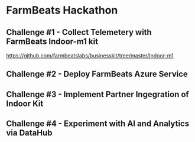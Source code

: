 # FarmBeats Hackathon

## Challenge #1 - Collect Telemetery with FarmBeats Indoor-m1 kit

https://github.com/farmbeatslabs/businesskit/tree/master/Indoor-m1

## Challenge #2 - Deploy FarmBeats Azure Service

## Challenge #3 - Implement Partner Ingegration of Indoor Kit 

## Challenge #4 - Experiment with AI and Analytics via DataHub



